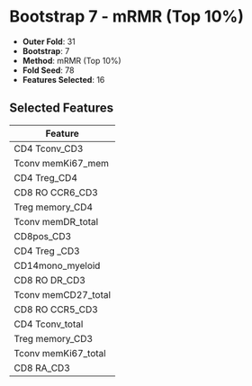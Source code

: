 # Bootstrap 7 - mRMR (Top 10%)

- **Outer Fold**: 31
- **Bootstrap**: 7
- **Method**: mRMR (Top 10%)
- **Fold Seed**: 78
- **Features Selected**: 16

## Selected Features

| Feature |
|---------|
| CD4 Tconv_CD3 |
| Tconv memKi67_mem |
| CD4 Treg_CD4 |
| CD8 RO CCR6_CD3 |
| Treg memory_CD4 |
| Tconv memDR_total |
| CD8pos_CD3 |
| CD4 Treg _CD3 |
| CD14mono_myeloid |
| CD8 RO DR_CD3 |
| Tconv memCD27_total |
| CD8 RO CCR5_CD3 |
| CD4 Tconv_total |
| Treg memory_CD3 |
| Tconv memKi67_total |
| CD8 RA_CD3 |
